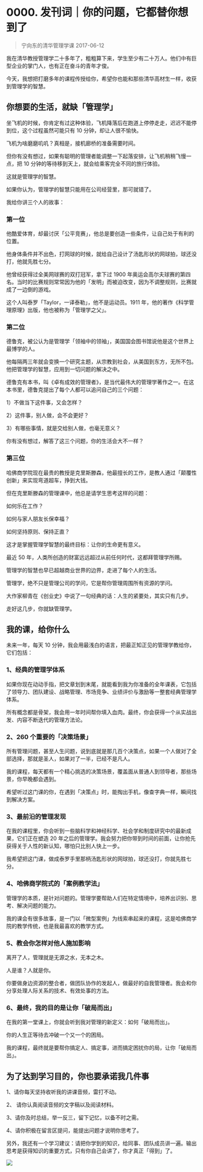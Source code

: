 # 0000. 发刊词｜你的问题，它都替你想到了

> 宁向东的清华管理学课
2017-06-12

我在清华教授管理学二十多年了，粗粗算下来，学生至少有二十万人。他们中有巨型企业的掌门人，也有正在奋斗的青年才俊。

今天，我想把打磨多年的课程传授给你，希望你也能和那些清华高材生一样，收获到管理学的智慧。

## 你想要的生活，就缺「管理学」
坐飞机的时候，你肯定有过这种体验，飞机降落后在跑道上停停走走，迟迟不能停到位，这个过程虽然可能只有 10 分钟，却让人很不愉快。

飞机为啥磨磨叽叽？真相是，接机廊桥的准备需要时间。

但你有没有想过，如果有聪明的管理者能调整一下起落安排，让飞机稍稍飞慢一点，把 10 分钟的等待移到天上，就会给乘客完全不同的旅行体验。

这就是管理学的智慧。

如果你认为，管理学的智慧只能用在公司经营里，那可就错了。

我给你讲三个人的故事：

### 第一位
他酷爱体育，却最讨厌「公平竞赛」，他总是要创造一些条件，让自己处于有利的位置。

他身体条件并不出色，打网球的时候，就给自己设计了汤匙形状的网球拍，球还没打，他就先胜七分。

他曾经获得过全美网球赛的双打冠军，拿下过 1900 年奥运会高尔夫球赛的第四名。当时的比赛规则常常因为他的「发明」而被迫改变，因为不调整规则，比赛就成了一边倒的游戏。

这个人叫泰罗「Taylor，一译泰勒」，他不是运动员。1911 年，他的著作《科学管理原理》出版，他也被称为「管理学之父」。

### 第二位
德鲁克，被公认为是管理学「领袖中的领袖」，美国国会图书馆说他是这个世界上最博学的人。

他每隔两三年就会变换一个研究主题，从宗教到社会，从美国到东方，无所不包。他把管理学的智慧，应用到一切问题的解决之中。

德鲁克有本书，叫《卓有成效的管理者》，是当代最伟大的管理学著作之一。在这本书里，德鲁克提出了每个人都可以追问自己的三个问题：

1）不做当下这件事，又会怎样？

2）这件事，别人做，会不会更好？

3）有哪些事情，就是交给别人做，也毫无意义？

你有没有想过，解答了这三个问题，你的生活会大不一样？

### 第三位
哈佛商学院现在最贵的教授是克里斯滕森，他最擅长的工作，是教人通过「颠覆性创新」来实现弯道超车，挣到大钱。

但在克里斯滕森的管理课中，他总是请学生思考这样的问题：

如何乐在工作？

如何与家人朋友长保幸福？

如何坚持原则、保持正直？

这才是掌握管理学智慧的最终目标：让你的生命更有意义。

最近 50 年，人类所创造的财富远远超过从前任何时代，这都拜管理学所赐。

管理学的智慧也早已超越商业世界的边界，走进了每个人的生活。

管理学，绝不只是管理公司的学问，它是帮你管理周围所有资源的学问。

大作家柳青在《创业史》中说了一句经典的话：人生的紧要处，其实只有几步。

走好这几步，你就缺管理学。

## 我的课，给你什么

未来一年，每天 10 分钟，我会用最浅白的语言，把最正知正见的管理学教给你，它们包括：

### 1、经典的管理学体系
如果你现在动动手指，把文章划到末尾，就能看到我为你准备的全年课表，它包括了领导力、团队建设、战略管理、市场竞争、业绩评价与激励等一整套经典管理学体系。

所有概念都是骨架，我会用一年时间帮你填入血肉。最终，你会获得一个从实战出发、内容不断迭代的管理方法论。

### 2、260 个重要的「决策场景」
所有管理问题，甚至人生问题，说到底就是那几百个决策点，如果一个人做对了全部选择，那就是圣人，如果对了一半，已经不是凡人。

我的课程，每天都有一个精心挑选的决策场景，覆盖面从普通人到领导者，那些场景，你早晚都会遇到。

希望听过这门课的你，在遇到「决策点」时，能掏出手机，像查字典一样，瞬间找到解决方案。

### 3、最前沿的管理发现
在我的课程里，你会听到一些脑科学和神经科学、社会学和制度研究中的最新成果，它们正在塑造 20 年之后的管理学。我会努力把你带到时间的前面，让你抢先获得关于人性的新认知，哪怕只比别人快上一步。

我希望把这门课，做成泰罗手里那柄汤匙形状的网球拍，球还没打，你就先胜七分。

### 4、哈佛商学院式的「案例教学法」
管理学的本质，是针对问题的。管理学要帮助人们在特定情境中，培养出识别、思考、解决问题的能力。

我的课会有很多故事，是一门以「微型案例」为线索串起来的课程，这是哈佛商学院的教学传统，也是我最喜欢的教学方式。

### 5、教会你怎样对他人施加影响
离开了人，管理就是无源之水，无本之木。

人是谁？人就是你。

你要做身边资源的整合者，做团队协作的发起人，做最好的自我管理者。我会和你分享处理人际关系的技术、有效处事的方法。

### 6、最终，我的目的是让你「破局而出」
在我的第一堂课上，你就会听到我对管理的新定义：如何「破局而出」。

你的人生正等待去冲破一个又一个的困局。

我的课程，最终就是要帮你搞定人、搞定事，进而搞定困扰你的局，让你「破局而出」。

## 为了达到学习目的，你也要承诺我几件事

1、请你每天坚持收听我的讲课音频，雷打不动。

2、 请你认真阅读音频的文字稿以及阅读材料。

3、请你及时总结，举一反三，留下记忆，以备不时之需。

4、请你积极在留言区提问，能提出问题才说明你思考了。

另外，我还有一个学习建议：请把你学到的知识，给同事、团队成员讲一遍。输出思考是获得知识的重要方式，只有你自己会讲了，你才真正「得到」了。

![](https://raw.githubusercontent.com/dalong0514/selfstudy/master/图片链接/宁向东/2018001.jpg)



